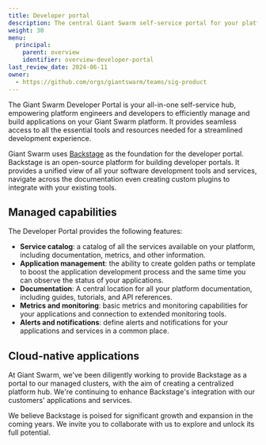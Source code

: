 ```yaml
---
title: Developer portal
description: The central Giant Swarm self-service portal for your platform engineers and developers.
weight: 30
menu:
  principal:
    parent: overview
    identifier: overview-developer-portal
last_review_date: 2024-06-11
owner:
  - https://github.com/orgs/giantswarm/teams/sig-product
---
```


The Giant Swarm Developer Portal is your all-in-one self-service hub, empowering platform engineers and developers to efficiently manage and build applications on your Giant Swarm platform. It provides seamless access to all the essential tools and resources needed for a streamlined development experience.

Giant Swarm uses [Backstage](https://www.cncf.io/projects/backstage/) as the foundation for the developer portal. Backstage is an open-source platform for building developer portals. It provides a unified view of all your software development tools and services, navigate across the documentation even creating custom plugins to integrate with your existing tools.

## Managed capabilities

The Developer Portal provides the following features:

- **Service catalog**: a catalog of all the services available on your platform, including documentation, metrics, and other information.
- **Application management**: the ability to create golden paths or template to boost the application development process and the same time you can observe the status of your applications.
- **Documentation**: A central location for all your platform documentation, including guides, tutorials, and API references.
- **Metrics and monitoring**: basic metrics and monitoring capabilities for your applications and connection to extended monitoring tools.
- **Alerts and notifications**: define alerts and notifications for your applications and services in a common place.

## Cloud-native applications

At Giant Swarm, we've been diligently working to provide Backstage as a portal to our managed clusters, with the aim of creating a centralized platform hub. We're continuing to enhance Backstage's integration with our customers' applications and services.

We believe Backstage is poised for significant growth and expansion in the coming years. We invite you to collaborate with us to explore and unlock its full potential.
